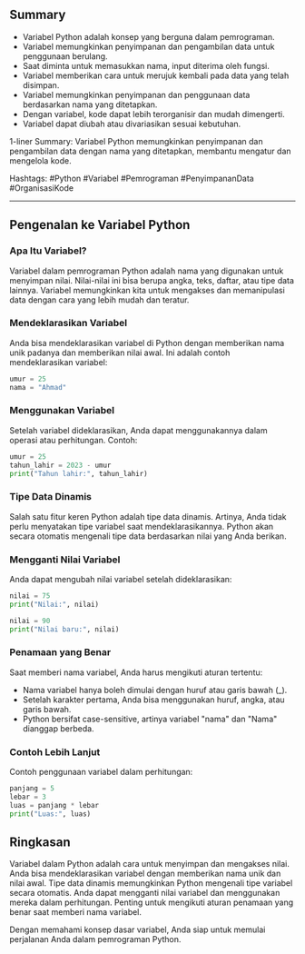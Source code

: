 ## Summary

- Variabel Python adalah konsep yang berguna dalam pemrograman.
- Variabel memungkinkan penyimpanan dan pengambilan data untuk penggunaan berulang.
- Saat diminta untuk memasukkan nama, input diterima oleh fungsi.
- Variabel memberikan cara untuk merujuk kembali pada data yang telah disimpan.
- Variabel memungkinkan penyimpanan dan penggunaan data berdasarkan nama yang ditetapkan.
- Dengan variabel, kode dapat lebih terorganisir dan mudah dimengerti.
- Variabel dapat diubah atau divariasikan sesuai kebutuhan.

1-liner Summary: Variabel Python memungkinkan penyimpanan dan pengambilan data dengan nama yang ditetapkan, membantu mengatur dan mengelola kode.

Hashtags: #Python #Variabel #Pemrograman #PenyimpananData #OrganisasiKode

---
## Pengenalan ke Variabel Python

### Apa Itu Variabel?

Variabel dalam pemrograman Python adalah nama yang digunakan untuk menyimpan nilai. Nilai-nilai ini bisa berupa angka, teks, daftar, atau tipe data lainnya. Variabel memungkinkan kita untuk mengakses dan memanipulasi data dengan cara yang lebih mudah dan teratur.

### Mendeklarasikan Variabel

Anda bisa mendeklarasikan variabel di Python dengan memberikan nama unik padanya dan memberikan nilai awal. Ini adalah contoh mendeklarasikan variabel:

```python
umur = 25
nama = "Ahmad"
```

### Menggunakan Variabel

Setelah variabel dideklarasikan, Anda dapat menggunakannya dalam operasi atau perhitungan. Contoh:

```python
umur = 25
tahun_lahir = 2023 - umur
print("Tahun lahir:", tahun_lahir)
```

### Tipe Data Dinamis

Salah satu fitur keren Python adalah tipe data dinamis. Artinya, Anda tidak perlu menyatakan tipe variabel saat mendeklarasikannya. Python akan secara otomatis mengenali tipe data berdasarkan nilai yang Anda berikan.

### Mengganti Nilai Variabel

Anda dapat mengubah nilai variabel setelah dideklarasikan:

```python
nilai = 75
print("Nilai:", nilai)

nilai = 90
print("Nilai baru:", nilai)
```

### Penamaan yang Benar

Saat memberi nama variabel, Anda harus mengikuti aturan tertentu:
- Nama variabel hanya boleh dimulai dengan huruf atau garis bawah (_).
- Setelah karakter pertama, Anda bisa menggunakan huruf, angka, atau garis bawah.
- Python bersifat case-sensitive, artinya variabel "nama" dan "Nama" dianggap berbeda.

### Contoh Lebih Lanjut

Contoh penggunaan variabel dalam perhitungan:

```python
panjang = 5
lebar = 3
luas = panjang * lebar
print("Luas:", luas)
```

## Ringkasan

Variabel dalam Python adalah cara untuk menyimpan dan mengakses nilai. Anda bisa mendeklarasikan variabel dengan memberikan nama unik dan nilai awal. Tipe data dinamis memungkinkan Python mengenali tipe variabel secara otomatis. Anda dapat mengganti nilai variabel dan menggunakan mereka dalam perhitungan. Penting untuk mengikuti aturan penamaan yang benar saat memberi nama variabel.

Dengan memahami konsep dasar variabel, Anda siap untuk memulai perjalanan Anda dalam pemrograman Python.